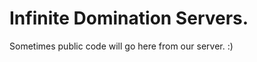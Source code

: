 Infinite Domination Servers.
==============================
Sometimes public code will go here from our server. :)
